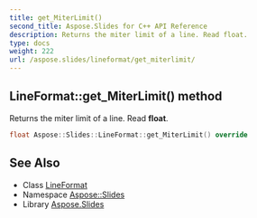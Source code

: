```yaml
---
title: get_MiterLimit()
second_title: Aspose.Slides for C++ API Reference
description: Returns the miter limit of a line. Read float.
type: docs
weight: 222
url: /aspose.slides/lineformat/get_miterlimit/
---
```

## LineFormat::get_MiterLimit() method


Returns the miter limit of a line. Read **float**.

```cpp
float Aspose::Slides::LineFormat::get_MiterLimit() override
```

## See Also

* Class [LineFormat](../)
* Namespace [Aspose::Slides](../../)
* Library [Aspose.Slides](../../../)